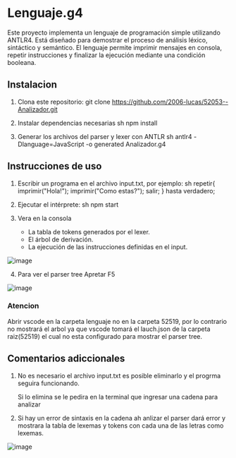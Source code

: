 # Lenguaje.g4

Este proyecto implementa un lenguaje de programación simple utilizando ANTLR4. Está diseñado para demostrar el proceso de análisis léxico, sintáctico y semántico. El lenguaje permite imprimir mensajes en consola, repetir instrucciones y finalizar la ejecución mediante una condición booleana.

## Instalacion

1. Clona este repositorio: git clone https://github.com/2006-lucas/52053--Analizador.git
2. Instalar dependencias necesarias
sh
npm install

3. Generar los archivos del parser y lexer con ANTLR
sh
antlr4 -Dlanguage=JavaScript -o generated Analizador.g4


## Instrucciones de uso
1. Escribir un programa en el archivo input.txt, por ejemplo:
sh
repetir{
  imprimir("Hola!");
  imprimir("Como estas?");
  salir;
} hasta verdadero;
 

2. Ejecutar el intérprete:
sh
npm start

3. Vera en la consola

    - La tabla de tokens generados por el lexer.
    - El árbol de derivación.
    - La ejecución de las instrucciones definidas en el input.

![image](https://github.com/user-attachments/assets/eeb9b832-d533-425f-83d3-5312f6e1f447)

4. Para ver el parser tree Apretar F5

![image](https://github.com/user-attachments/assets/f04732ea-d440-46ec-ae4c-f2457e0794a3)

### Atencion
Abrir vscode en la carpeta lenguaje no en la carpeta 52519, por lo contrario no mostrará el arbol ya que vscode tomará el lauch.json de la carpeta raiz(52519) el cual no esta configurado para mostrar el parser tree.

## Comentarios adiccionales
1. No es necesario el archivo input.txt es posible eliminarlo y el progrma seguira funcionando.

    Si lo elimina se le pedira en la terminal que ingresar una cadena para analizar
   
3. Si hay un error de sintaxis en la cadena ah anlizar el parser dará error y mostrara la tabla de lexemas y tokens con cada una de las letras como lexemas.

![image](https://github.com/user-attachments/assets/e124857f-db9f-489a-a337-8161b6f63522)
